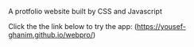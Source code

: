 A protfolio website built by CSS and Javascript

Click the the link below to try the app:
(https://yousef-ghanim.github.io/webpro/)
